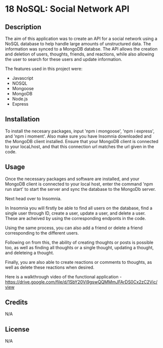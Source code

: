 # 18 NoSQL: Social Network API

## Description

The aim of this application was to create an API for a social network using a NoSQL database to help handle large amounts of unstructured data. The information was synced to a MongoDB databse. The API allows the creation and deletion of users, thoughts, friends, and reactions, while also allowing the user to search for these users and update information. 

The features used in this project were:

- Javascript
- NOSQL
- Mongoose
- MongoDB
- Node.js
- Express 

## Installation

To install the necesary packages, input 'npm i mongoose', 'npm i express', and 'npm i moment'. Also make sure you have Insomnia downloaded and the MongoDB client installed. Ensure that your MongoDB client is connected to your locaLhost, and that this connection url matches the url given in the code.

## Usage

Once the necessary packages and software are installed, and your MongoDB client is connected to your local host, enter the command 'npm run start' to start the server and sync the database to the MongoDb server.

Next head over to Insomnia.

In Insomnia you will firstly be able to find all users on the database, find a single user through ID, create a user, update a user, and delete a user. These are acheived by using the corresponding endponts in the code.

Using the same process, you can also add a friend or delete a friend corresponding to the different users.

Following on from this, the ability of creating thoughts or posts is possible too, as well as finding all thoughts or a single thought, updating a thought, and deleteing a thought.

Finally, you are also able to create reactions or comments to thoughts, as well as delete these reactions when desired. 


Here is a walkthrough video of the functional application - https://drive.google.com/file/d/1SbY20Vi9gswQQMMmJFArDS0Cx2zC2Vic/view


## Credits

N/A

## License

N/A

